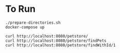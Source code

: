 # To Run

```shell
./prepare-directories.sh
docker-compose up
```

```shell
curl http://localhost:8080/petstore/
curl http://localhost:8080/petstore/findPets
curl http://localhost:8080/petstore/findWithId/1
```
